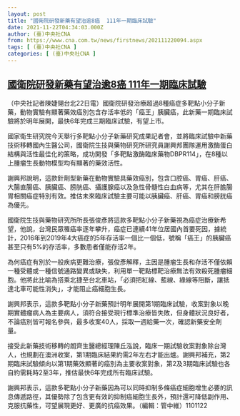 ```yaml
---
layout: post
title: "國衛院研發新藥有望治逾8癌  111年一期臨床試驗"
date: 2021-11-22T04:34:03.000Z
author: (臺)中央社CNA
from: https://www.cna.com.tw/news/firstnews/202111220094.aspx
tags: [ (臺)中央社CNA ]
categories: [ (臺)中央社CNA ]
---
```

<!--1637555643000-->
[國衛院研發新藥有望治逾8癌  111年一期臨床試驗](https://www.cna.com.tw/news/firstnews/202111220094.aspx)
------

<div>
<div></div><div><p>（中央社記者陳婕翎台北22日電）國衛院研發治療超過8種癌症多靶點小分子新藥，動物實驗有顯著藥效癌別包含存活率低的「癌王」胰臟癌，此新藥一期臨床試驗將於明年展開，最快6年完成三期臨床試驗，有望上市。</p><p>國家衛生研究院今天舉行多靶點小分子新藥研究成果記者會，並將臨床試驗中新藥技術移轉國內生醫公司，國衛院生技與藥物研究所研究員謝興邦團隊運用激酶蛋白結構與活性最佳化的策略，成功開發「多靶點激酶臨床藥物DBPR114」，在8種以上腫瘤生長動物模型均有顯著的藥效活性。</p><p>謝興邦說明，這款針劑型新藥在動物實驗具藥效癌別，包含口腔癌、胃癌、肝癌、大腸直腸癌、胰臟癌、膀胱癌、攝護腺癌以及急性骨髓性白血病等，尤其在肝膽腸胃相關癌症特別有效。推估未來臨床試驗主要可能以胰臟癌、肝癌、胃癌和膀胱癌為優先。 </p><p>國衛院生技與藥物研究所所長張俊彥將這款多靶點小分子新藥視為癌症治療新希望，他說，台灣民眾罹癌率逐年攀升，癌症已連續41年位居國內首要死因，據統計，2016年到2019年4大癌症的5年存活率一個比一個低，號稱「癌王」的胰臟癌甚至只有5%的存活率，多數患者僅能存活2年。</p><p>為何癌症有別於一般疾病更難治療，張俊彥解釋，主因是腫瘤生長和存活不僅依賴一種受體或一種信號通路變異或缺失，利用單一靶點標靶治療無法有效殺死腫瘤細胞。他將此比喻為搭乘北捷至台北車站，「必須把紅線、藍線、綠線等阻斷，讓抵達北車可能性消失」，才能阻止癌細胞生長。</p><p>謝興邦表示，這款多靶點小分子新藥預計明年展開第1期臨床試驗，收案對象以晚期實體瘤病人為主要病人，須符合接受現行標準治療皆失敗，但身體狀況良好者，不論癌別皆可報名參與，最多收案40人，採取一週給藥一次，確認新藥安全劑量。</p><p>接受此新藥技術移轉的朗齊生醫總經理陳丘泓說，臨床一期試驗收案對象除台灣人，也規劃在澳洲收案，第1期臨床結果約需2年左右才能出爐。謝興邦補充，第2期臨床試驗傾向以第1期藥效顯著的癌別為主要收案對象，第2及3期臨床試驗也各自約需耗時2至3年，推估最快6年完成所有臨床試驗。</p><p>謝興邦表示，這款多靶點小分子新藥因為可以同時抑制多條癌症細胞增生必要的訊息傳遞路徑，其優勢除了包含更有效的抑制癌細胞生長外，預計還可降低副作用、克服抗藥性，可望展現更好、更廣的抗癌效果。（編輯：管中維）1101122</p></div>
</div>
